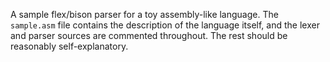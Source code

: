 A sample flex/bison parser for a toy assembly-like language. The
`sample.asm` file contains the description of the language itself,
and the lexer and parser sources are commented throughout. The rest
should be reasonably self-explanatory.
